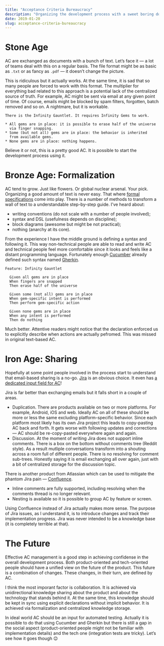 ```yaml
---
title: "Acceptance Criteria Bureaucracy"
description: "Organizing the development process with a sweet boring documentation."
date: 2019-01-20
slug: acceptance-criteria-bureaucracy
---
```


# Stone Age

AC are exchanged as documents with a bunch of text.
Let’s face it — a lot of teams deal with this on a regular basis.
The file format might be as basic as `.txt` or as fancy as `.pdf` —
it doesn’t change the picture.

This is ridiculous but it actually works.
At the same time, it is sad that so many people are forced
to work with this format. The multiplier for everything bad
related to this approach is a potential lack of the centralized
source of truth. For example, AC might be sent via email
at any given point of time. Of course, emails might be blocked
by spam filters, forgotten, batch removed and so on.
A nightmare, but it is workable.

```
There is the Infinity Gauntlet. It requires Infinity Gems to work.

* All gems are in place: it is possible to erase half of the universe
  via finger snapping.
* Some (but not all) gems are in place: the behavior is inherited
  from available gems.
* None gems are in place: nothing happens.
```

Believe it or not, this is a pretty good AC.
It is possible to start the development process using it.

# Bronze Age: Formalization

AC tend to grow. Just like flowers. Or global nuclear arsenal. Your pick.
Organizing a good amount of text is never easy. That where
[formal specifications](https://en.wikipedia.org/wiki/Formal_specification#Software_tools)
come into play. There is a number of methods to transform a wall of text
to a understandable step-by-step guide. I’ve heard about:

* writing conventions (do not scale with a number of people involved);
* syntax and DSL (usefulness depends on discipline);
* block diagrams (awesome but might be not practical);
* nothing (anarchy at its core).

From the experience I have the middle ground is defining a syntax
and following it. This way non-technical people are able to read and write
AC and technical people feel more comfortable since it looks and feels like
a distant programming language. Fortunately enough [Cucumber](https://cucumber.io/)
already defined such syntax named [Gherkin](https://docs.cucumber.io/gherkin/reference/).

```gherkin
Feature: Infinity Gauntlet

  Given all gems are in place
  When fingers are snapped
  Then erase half of the universe

  Given some (not all) gems are in place
  When gem-specific intent is performed
  Then perform gem-specific action

  Given none gems are in place
  When any intent is performed
  Then do nothing
```

Much better. Attentive readers might notice that the declaration enforced us
to explicitly describe when actions are actually pefromed. This was missed
in original text-based AC.

# Iron Age: Sharing

Hopefully at some point people involved in the process start to understand
that email-based sharing is a no-go.
[Jira](https://www.atlassian.com/software/jira) is an obvious choice.
It even has [a dedicated input field for AC](https://www.atlassian.com/blog/jira-software/8-steps-to-a-definition-of-done-in-jira)!

Jira is far better than exchanging emails but it falls short in a couple of areas.

* Duplication. There are products available on two or more platforms.
  For example, Android, iOS and web. Ideally AC on all of these should be
  more or less the same excluding platform-specific behavior.
  Since each platform most likely has its own Jira project this leads
  to copy-pasting AC back and forth. It gets worse with following
  updates and corrections — AC should be re-copy-pasted everywhere again and again.
* Discussion. At the moment of writing Jira does not support inline comments.
  There is a box on the bottom without comments tree (Reddit style).
  As a result mutliple conversations transform into a shouting across a room
  full of different people. There is no resolving for comment sub-trees.
  Honestly saying it is email exchanging all over again, just with a bit
  of centralized storage for the discussion topic.

There is another product from Atlassian which can be used to mitigate
the phantom Jira pain — [Confluence](https://www.atlassian.com/software/confluence).

* Inline comments are fully supported, including resolving when the comments thread is no longer relevant.
* Nesting is available so it is possible to group AC by feature or screen.

Using Confluence instead of Jira actually makes more sense.
The purpose of Jira issues, as I understand it, is to introduce changes
and track their implementation progress. Jira was never intended to be
a knowledge base (it is completely terrible at that).

# The Future

Effective AC management is a good step in achieving confidense in the overall
development process. Both product-oriented and tech-oriented people
should have a unified view on the future of the product. This future
is a combination of changes. These changes, in their turn, are defined by AC.

I think the most imporant factor is collaboration. It is achieved via unidirectional
knowledge sharing about the product and about the technology that stands behind it.
At the same time, this knowledge should be kept in sync using explicit
declarations without implicit behavior. It is achieved via formalization
and centralized knowledge storage.

In ideal world AC should be an input for automated testing.
Actually it is possible to do that using Cucumber and Gherkin
but there is still a gap in the social aspect (product-oriented people
might not be familiar with implementation details) and the tech one
(integration tests are tricky). Let’s see how it goes though :wink:
